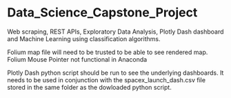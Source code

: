 # Data_Science_Capstone_Project
Web scraping, REST APIs, Exploratory Data Analysis, Plotly Dash dashboard and Machine Learning using classification algorithms.

Folium map file will need to be trusted to be able to see rendered map.
Folium Mouse Pointer not functional in Anaconda

Plotly Dash python script should be run to see the underlying dashboards. It needs to be used in conjunction with the spacex_launch_dash.csv file stored in the same folder as the dowloaded python script.

